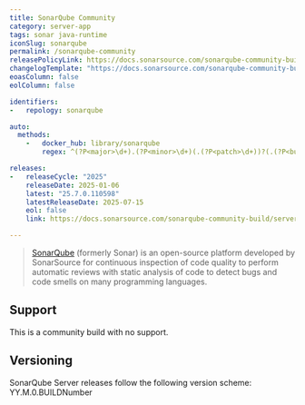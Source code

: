 ```yaml
---
title: SonarQube Community
category: server-app
tags: sonar java-runtime
iconSlug: sonarqube
permalink: /sonarqube-community
releasePolicyLink: https://docs.sonarsource.com/sonarqube-community-build/server-upgrade-and-maintenance/upgrade/release-cycle-model/
changelogTemplate: "https://docs.sonarsource.com/sonarqube-community-build/server-upgrade-and-maintenance/release-notes/"
eoasColumn: false
eolColumn: false

identifiers:
-   repology: sonarqube

auto:
  methods:
    -   docker_hub: library/sonarqube
        regex: ^(?P<major>\d+).(?P<minor>\d+)(.(?P<patch>\d+))?(.(?P<build>\d+))?-(?P<edition>community)$

releases:
-   releaseCycle: "2025"
    releaseDate: 2025-01-06
    latest: "25.7.0.110598"
    latestReleaseDate: 2025-07-15
    eol: false
    link: https://docs.sonarsource.com/sonarqube-community-build/server-upgrade-and-maintenance/release-notes/

---
```


> [SonarQube](https://www.sonarsource.com/products/sonarqube/) (formerly Sonar) is an open-source
> platform developed by SonarSource for continuous inspection of code quality to perform automatic
> reviews with static analysis of code to detect bugs and code smells on many programming languages.

## Support
This is a community build with no support.

## Versioning
SonarQube Server releases follow the following version scheme:
YY.M.0.BUILDNumber
